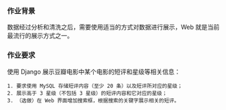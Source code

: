 ### **作业背景**

数据经过分析和清洗之后，需要使用适当的方式对数据进行展示，Web 就是当前最流行的展示方式之一。

### **作业要求**

使用 Django 展示豆瓣电影中某个电影的短评和星级等相关信息：

    1. 要求使用 MySQL 存储短评内容（至少 20 条）以及短评所对应的星级；
    2. 展示高于 3 星级（不包括 3 星级）的短评内容和它对应的星级；
    3. （选做）在 Web 界面增加搜索框，根据搜索的关键字展示相关的短评。